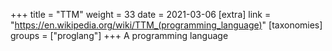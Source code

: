 +++
title = "TTM"
weight = 33
date = 2021-03-06
[extra]
link = "https://en.wikipedia.org/wiki/TTM_(programming_language)"
[taxonomies]
groups = ["proglang"]
+++
A programming language

